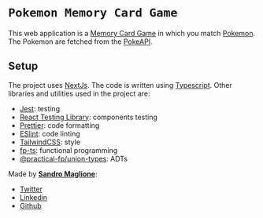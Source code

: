 # `Pokemon Memory Card Game`

This web application is a [Memory Card Game](https://www.youtube.com/watch?v=2x6AGMnePQE) in which you match [Pokemon](https://en.wikipedia.org/wiki/Pok%C3%A9mon). The Pokemon are fetched from the [PokeAPI](https://pokeapi.co/).

## Setup

The project uses [NextJs](https://nextjs.org/). The code is written using [Typescript](https://www.typescriptlang.org/). Other libraries and utilities used in the project are:

- [Jest](https://jestjs.io/): testing
- [React Testing Library](https://testing-library.com/docs/react-testing-library/intro/): components testing
- [Prettier](https://prettier.io/): code formatting
- [ESlint](https://eslint.org/): code linting
- [TailwindCSS](https://tailwindcss.com/): style
- [fp-ts](https://gcanti.github.io/fp-ts/): functional programming
- [@practical-fp/union-types](https://github.com/practical-fp/union-types): ADTs

Made by [**Sandro Maglione**](https://github.com/SandroMaglione):

- [Twitter](https://twitter.com/SandroMaglione)
- [Linkedin](https://www.linkedin.com/in/sandro-maglione97/)
- [Github](https://github.com/SandroMaglione)
